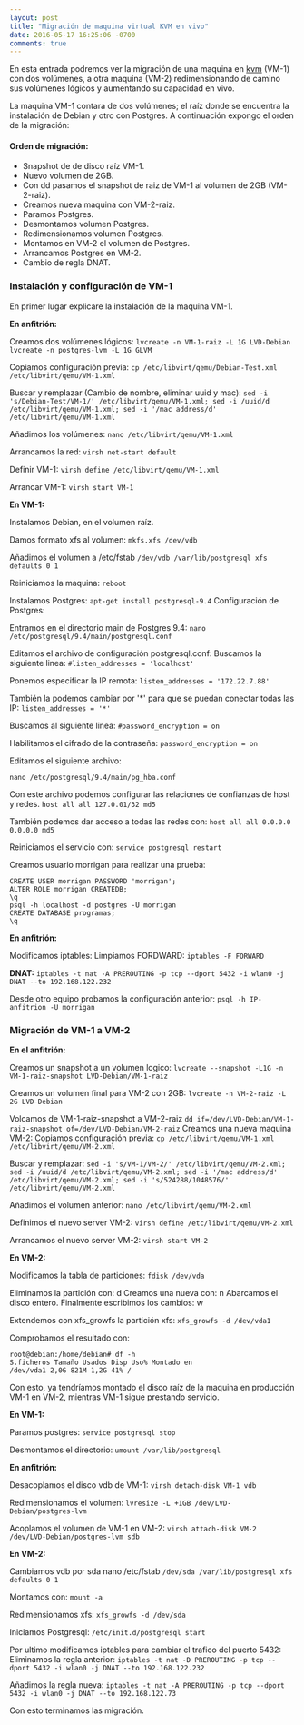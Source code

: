 ```yaml
---
layout: post
title: "Migración de maquina virtual KVM en vivo"
date: 2016-05-17 16:25:06 -0700
comments: true
---
```



En esta entrada podremos ver la migración de una maquina en [kvm](http://www.linux-kvm.org) (VM-1) con dos volúmenes, a otra maquina (VM-2) redimensionando de camino sus volúmenes lógicos y aumentando su capacidad en vivo.

La maquina VM-1 contara de dos volúmenes; el raíz donde se encuentra la instalación de Debian y otro con Postgres. A continuación expongo el orden de la migración:

#### Orden de migración:

- Snapshot de de disco raíz VM-1.
- Nuevo volumen de 2GB.
- Con dd pasamos el snapshot de raiz de VM-1 al volumen de 2GB (VM-2-raiz).
- Creamos nueva maquina con VM-2-raiz.
- Paramos Postgres.
- Desmontamos volumen Postgres.
- Redimensionamos volumen Postgres.
- Montamos en VM-2 el volumen de Postgres.
- Arrancamos Postgres en VM-2.
- Cambio de regla DNAT.

### Instalación y configuración de VM-1
En primer lugar explicare la instalación de la maquina VM-1.

**En anfitrión:**

Creamos dos volúmenes lógicos:
```lvcreate -n VM-1-raiz -L 1G LVD-Debian```
```lvcreate -n postgres-lvm -L 1G GLVM```

Copiamos configuración previa:
```cp /etc/libvirt/qemu/Debian-Test.xml /etc/libvirt/qemu/VM-1.xml```

Buscar y remplazar (Cambio de nombre, eliminar uuid y mac):
```sed -i 's/Debian-Test/VM-1/' /etc/libvirt/qemu/VM-1.xml; sed -i /uuid/d /etc/libvirt/qemu/VM-1.xml; sed -i '/mac address/d' /etc/libvirt/qemu/VM-1.xml```

Añadimos los volúmenes:
```nano /etc/libvirt/qemu/VM-1.xml```

Arrancamos la red:
```virsh net-start default```

Definir VM-1:
```virsh define /etc/libvirt/qemu/VM-1.xml```

Arrancar VM-1:
```virsh start VM-1```

**En VM-1:**

Instalamos Debian, en el volumen raíz.

Damos formato xfs al volumen:
```mkfs.xfs /dev/vdb```

Añadimos el volumen a /etc/fstab
```/dev/vdb /var/lib/postgresql xfs defaults 0 1```

Reiniciamos la maquina:
```reboot```

Instalamos Postgres:
```apt-get install postgresql-9.4```
Configuración de Postgres:

Entramos en el directorio main de Postgres 9.4:
```nano /etc/postgresql/9.4/main/postgresql.conf```

Editamos el archivo de configuración postgresql.conf:
Buscamos la siguiente linea:
```#listen_addresses = 'localhost'```

Ponemos especificar la IP remota:
```listen_addresses = '172.22.7.88'```

También la podemos cambiar por '\*' para que se puedan conectar todas las IP:
```listen_addresses = '*'```

Buscamos al siguiente linea:
```#password_encryption = on```

Habilitamos el cifrado de la contraseña:
```password_encryption = on```

Editamos el siguiente archivo:

```nano /etc/postgresql/9.4/main/pg_hba.conf```

Con este archivo podemos configurar las relaciones de confianzas de host y redes.
```host all all 127.0.01/32 md5```

También podemos dar acceso a todas las redes con:
```host all all 0.0.0.0 0.0.0.0 md5```

Reiniciamos el servicio con:
```service postgresql restart```

Creamos usuario morrigan para realizar una prueba:
```
CREATE USER morrigan PASSWORD 'morrigan';
ALTER ROLE morrigan CREATEDB;
\q
psql -h localhost -d postgres -U morrigan
CREATE DATABASE programas;
\q
```

**En anfitrión:**

Modificamos iptables:
Limpiamos FORDWARD:
```iptables -F FORWARD```

**DNAT:**
```iptables -t nat -A PREROUTING -p tcp --dport 5432 -i wlan0 -j DNAT --to 192.168.122.232```

Desde otro equipo probamos la configuración anterior:
```psql -h IP-anfitrion -U morrigan```

### Migración de VM-1 a VM-2

**En el anfitrión:**

Creamos un snapshot a un volumen logico:
```lvcreate --snapshot -L1G -n VM-1-raiz-snapshot LVD-Debian/VM-1-raiz```

Creamos un volumen final para VM-2 con 2GB:
```lvcreate -n VM-2-raiz -L 2G LVD-Debian```

Volcamos de VM-1-raiz-snapshot a VM-2-raiz
```dd if=/dev/LVD-Debian/VM-1-raiz-snapshot of=/dev/LVD-Debian/VM-2-raiz```
Creamos una nueva maquina VM-2:
Copiamos configuración previa:
```cp /etc/libvirt/qemu/VM-1.xml /etc/libvirt/qemu/VM-2.xml```

Buscar y remplazar:
```sed -i 's/VM-1/VM-2/' /etc/libvirt/qemu/VM-2.xml; sed -i /uuid/d /etc/libvirt/qemu/VM-2.xml; sed -i '/mac address/d' /etc/libvirt/qemu/VM-2.xml; sed -i 's/524288/1048576/' /etc/libvirt/qemu/VM-2.xml```

Añadimos el volumen anterior:
```nano /etc/libvirt/qemu/VM-2.xml```

Definimos el nuevo server VM-2:
```virsh define /etc/libvirt/qemu/VM-2.xml```

Arrancamos el nuevo server VM-2:
```virsh start VM-2```

**En VM-2:**

Modificamos la tabla de particiones:
```fdisk /dev/vda```

Eliminamos la partición con: d
Creamos una nueva con: n
Abarcamos el disco entero.
Finalmente escribimos los cambios: w

Extendemos con xfs_growfs la partición xfs:
```xfs_growfs -d /dev/vda1```

Comprobamos el resultado con:
```
root@debian:/home/debian# df -h
S.ficheros Tamaño Usados Disp Uso% Montado en
/dev/vda1 2,0G 821M 1,2G 41% /
```

Con esto, ya tendríamos montado el disco raíz de la maquina en producción VM-1 en VM-2, mientras VM-1 sigue prestando servicio.

**En VM-1:**

Paramos postgres:
```service postgresql stop```

Desmontamos el directorio:
```umount /var/lib/postgresql```

**En anfitrión:**

Desacoplamos el disco vdb de VM-1:
```virsh detach-disk VM-1 vdb```

Redimensionamos el volumen:
```lvresize -L +1GB /dev/LVD-Debian/postgres-lvm```

Acoplamos el volumen de VM-1 en VM-2:
```virsh attach-disk VM-2 /dev/LVD-Debian/postgres-lvm sdb```

**En VM-2:**

Cambiamos vdb por sda nano /etc/fstab
```/dev/sda /var/lib/postgresql xfs defaults 0 1```

Montamos con:
```mount -a```

Redimensionamos xfs:
```xfs_growfs -d /dev/sda```

Iniciamos Postgresql:
```/etc/init.d/postgresql start```

Por ultimo modificamos iptables para cambiar el trafico del puerto 5432:
Eliminamos la regla anterior:
```iptables -t nat -D PREROUTING -p tcp --dport 5432 -i wlan0 -j DNAT --to 192.168.122.232```

Añadimos la regla nueva:
```iptables -t nat -A PREROUTING -p tcp --dport 5432 -i wlan0 -j DNAT --to 192.168.122.73```

Con esto terminamos las migración.